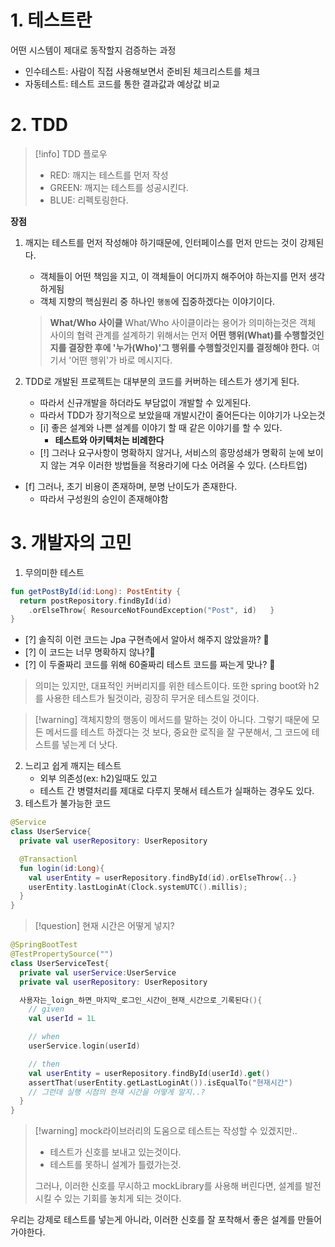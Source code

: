 # 1. 테스트란
어떤 시스템이 제대로 동작할지 검증하는 과정
- 인수테스트: 사람이 직접 사용해보면서 준비된 체크리스트를 체크
- 자동테스트: 테스트 코드를 통한 결과값과 예상값 비교

# 2. TDD
> [!info] TDD 플로우
> - RED: 깨지는 테스트를 먼저 작성
> - GREEN: 깨지는 테스트를 성공시킨다.
> - BLUE: 리펙토링한다.

**장점**
1. 깨지는 테스트를 먼저 작성해야 하기때문에, 인터페이스를 먼저 만드는 것이 강제된다.
	- 객체들이 어떤 책임을 지고, 이 객체들이 어디까지 해주어야 하는지를 먼저 생각하게됨
	- 객체 지향의 핵심원리 중 하나인 `행동`에 집중하겠다는 이야기이다.
	> **What/Who 사이클**
	> What/Who 사이클이라는 용어가 의미하는것은 객체 사이의 협력 관계를 설계하기 위해서는 먼저 **어떤 행위(What)를 수행할것인지를 결장한 후에 '누가(Who)'그 행위를 수행할것인지를 결정해야 한다.** 여기서 '어떤 행위'가 바로 메시지다.

2. TDD로 개발된 프로젝트는 대부분의 코드를 커버하는 테스트가 생기게 된다.
   - 따라서 신규개발을 하더라도 부담없이 개발할 수 있게된다.
   - 따라서 TDD가 장기적으로 보았을때 개발시간이 줄어든다는 이야기가 나오는것
   - [i] 좋은 설계와 나쁜 설계를 이야기 할 때 같은 이야기를 할 수 있다.
	   - **테스트와 아키텍처는 비례한다**
	- [!] 그러나  요구사항이 명확하지 않거나, 서비스의 흥망성쇄가 명확히 눈에 보이지 않는 겨우 이러한 방법들을 적용라기에 다소 어려울 수 있다. (스타트업)
- [f] 그러나, 초기 비용이 존재하며, 분명 난이도가 존재한다.
	- 따라서 구성원의 승인이 존재해야함

# 3. 개발자의 고민

1. 무의미한 테스트

```kotlin
fun getPostById(id:Long): PostEntity {
  return postRepository.findById(id)
    .orElseThrow{ ResourceNotFoundException("Post", id)   }
}	
  ```
- [?] 솔직히 이런 코드는 Jpa 구현측에서 알아서 해주지 않았을까? 💭
- [?] 이 코드는 너무 명확하지 않나?💭
- [?] 이 두줄짜리 코드를 위해 60줄짜리 테스트 코드를 짜는게 맞나? 💭

> 의미는 있지만, 대표적인 커버리지를 위한 테스트이다. 또한 spring boot와 h2를 사용한 테스트가 될것이라, 굉장히 무거운 테스트일 것이다.

>[!warning] 객체지향의 행동이 메서드를 말하는 것이 아니다.
>그렇기 때문에 모든 메서드를 테스트 하겠다는 것 보다, 중요한 로직을 잘 구분해서, 그 코드에 테스트를 넣는게 더 낫다.

2. 느리고 쉽게 깨지는 테스트
	- 외부 의존성(ex: h2)일때도 있고
	- 테스트 간 병렬처리를 제대로 다루지 못해서 테스트가 실패하는 경우도 있다.
3. 테스트가 불가능한 코드 

```kotlin
@Service
class UserService{
  private val userRepository: UserRepository

  @Transactionl
  fun login(id:Long){
    val userEntity = userRepository.findById(id).orElseThrow{..}
    userEntity.lastLoginAt(Clock.systemUTC().millis);
  }
}
```
> [!question] 현재 시간은 어떻게 넣지?

```kotlin
@SpringBootTest
@TestPropertySource("")
class UserServiceTest{
  private val userService:UserService
  private val userRepository: UserRepository

  사용자는_loign_하면_마지막_로그인_시간이_현재_시간으로_기록된다(){
    // given
    val userId = 1L

	// when
	userService.login(userId)

	// then
	val userEntity = userRepository.findById(userId).get()
	assertThat(userEntity.getLastLoginAt()).isEqualTo("현재시간")
	// 그런데 실행 시점의 현재 시간을 어떻게 알지..?
  }
}
```
>[!warning] mock라이브러리의 도움으로 테스트는 작성할 수 있겠지만..
>- 테스트가 신호를 보내고 있는것이다.
>- 테스트를 못하니 설계가 틀렸가는것.
>
>그러나, 이러한 신호를 무시하고 mockLibrary를 사용해 버린다면, 설계를 발전시킬 수 있는 기회를 놓치게 되는 것이다.

우리는 강제로 테스트를 넣는게 아니라, 이러한 신호를 잘 포착해서 좋은 설계를 만들어 가야한다.